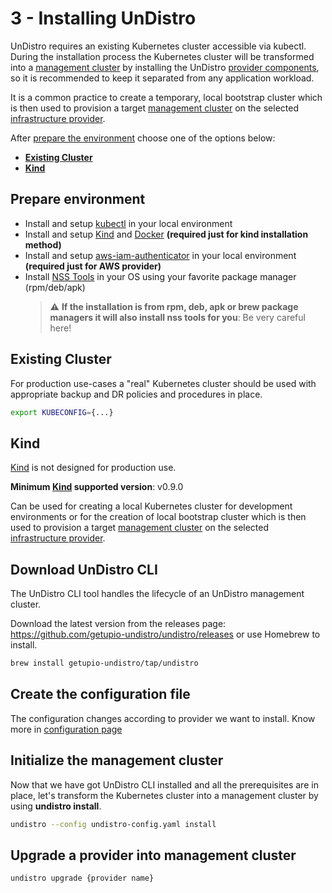 # 3 - Installing UnDistro

UnDistro requires an existing Kubernetes cluster accessible via kubectl. During the installation process
the Kubernetes cluster will be transformed into a [management cluster](./docs#Management-Cluster) by installing the UnDistro [provider components](./docs#Provider-Components), so it
is recommended to keep it separated from any application workload.

It is a common practice to create a temporary, local bootstrap cluster which is then used to provision
a target [management cluster](./docs#management-cluster) on the selected [infrastructure provider](./docs#infrastructure-provider).

After [prepare the environment](./docs#prepare-environment) choose one of the options below:

- [**Existing Cluster**](./docs#existing-cluster)
- [**Kind**](./docs#kind)

## Prepare environment

- Install and setup [kubectl](https://kubernetes.io/docs/tasks/tools/install-kubectl/) in your local environment
- Install and setup [Kind](https://kind.sigs.k8s.io/docs/user/quick-start/#installation) and [Docker](https://www.docker.com/get-started) **(required just for kind installation method)**
- Install and setup [aws-iam-authenticator](https://docs.aws.amazon.com/eks/latest/userguide/install-aws-iam-authenticator.html) in your local environment **(required just for AWS provider)**
- Install [NSS Tools](https://developer.mozilla.org/en-US/docs/Mozilla/Projects/NSS/tools) in your OS using your favorite package manager (rpm/deb/apk)
  > :warning: **If the installation is from rpm, deb, apk or brew package managers it will also install nss tools for you**: Be very careful here!

## Existing Cluster

For production use-cases a "real" Kubernetes cluster should be used with appropriate backup and DR policies and procedures in place.

```bash
export KUBECONFIG={...}
```

## Kind

[Kind](https://kind.sigs.k8s.io/docs/user/quick-start/#installation) is not designed for production use.

**Minimum [Kind](https://kind.sigs.k8s.io/docs/user/quick-start/#installation) supported version**: v0.9.0

Can be used for creating a local Kubernetes cluster for development environments or for the creation of local bootstrap cluster which is then used to provision
a target
[management cluster](./docs#Management-Cluster) on the selected [infrastructure provider](./docs#Infrastructure-Provider).

## Download UnDistro CLI

The UnDistro CLI tool handles the lifecycle of an UnDistro management cluster.

Download the latest version from the releases page: https://github.com/getupio-undistro/undistro/releases or use Homebrew to install.

```bash
brew install getupio-undistro/tap/undistro
```

## Create the configuration file

The configuration changes according to provider we want to install. Know more in [configuration page](./docs#configuration)

## Initialize the management cluster

Now that we have got UnDistro CLI installed and all the prerequisites are in place, let's transform the Kubernetes cluster
into a management cluster by using **undistro install**.

```bash
undistro --config undistro-config.yaml install
```

## Upgrade a provider into management cluster

```bash
undistro upgrade {provider name}
```

&nbsp;

&nbsp;